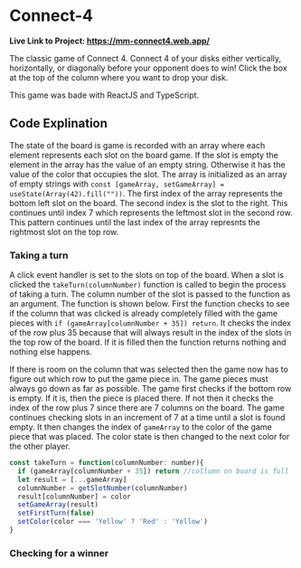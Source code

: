 # Connect-4

**Live Link to Project: https://mm-connect4.web.app/**

The classic game of Connect 4. Connect 4 of your disks either vertically, horizontally, or diagonally before your opponent does to win! Click the box at the top of the column where you want to drop your disk. 

This game was bade with ReactJS and TypeScript. 


## Code Explination

The state of the board is game is recorded with an array where each element represents each slot on the board game. If the slot is empty the element in the array has the value of an empty string. Otherwise it has the value of the color that occupies the slot. The array is initialized as an array of empty strings with `const [gameArray, setGameArray] = useState(Array(42).fill(""))`. The first index of the array represents the bottom left slot on the board. The second index is the slot to the right. This continues until index 7 which represents the leftmost slot in the second row. This pattern continues until the last index of the array represnts the rightmost slot on the top row. 

### Taking a turn

A click event handler is set to the slots on top of the board. When a slot is clicked the `takeTurn(columnNumber)` function is called to begin the process of taking a turn. The column number of the slot is passed to the function as an argument. The function is shown below. First the function checks to see if the column that was clicked is already completely filled with the game pieces with `if (gameArray[columnNumber + 35]) return`. It checks the index of the row plus 35 because that will always result in the index of the slots in the top row of the board. If it is filled then the function returns nothing and nothing else happens. 

If there is room on the column that was selected then the game now has to figure out which row to put the game piece in. The game pieces must always go down as far as possible. The game first checks if the bottom row is empty. If it is, then the piece is placed there. If not then it checks the index of the row plus 7 since there are 7 columns on the board. The game continues checking slots in an increment of 7 at a time until a slot is found empty. It then changes the index of `gameArray` to the color of the game piece that was placed. The color state is then changed to the next color for the other player.

```javascript
const takeTurn = function(columnNumber: number){
  if (gameArray[columnNumber + 35]) return //collumn on board is full
  let result = [...gameArray]
  columnNumber = getSlotNumber(columnNumber)
  result[columnNumber] = color
  setGameArray(result)
  setFirstTurn(false)
  setColor(color === 'Yellow' ? 'Red' : 'Yellow')
}
```

### Checking for a winner
